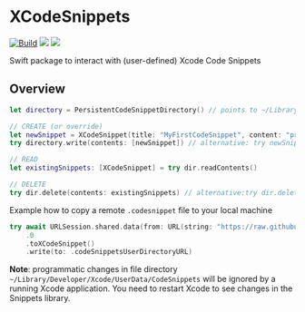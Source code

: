 # XCodeSnippets

[![Build](https://github.com/MarcoEidinger/XCodeSnippets/actions/workflows/swift.yml/badge.svg)](https://github.com/MarcoEidinger/XCodeSnippets/actions/workflows/swift.yml)
[![](https://img.shields.io/endpoint?url=https%3A%2F%2Fswiftpackageindex.com%2Fapi%2Fpackages%2FMarcoEidinger%2FXCodeSnippets%2Fbadge%3Ftype%3Dswift-versions)](https://swiftpackageindex.com/MarcoEidinger/XCodeSnippets)
[![](https://img.shields.io/badge/Documentation-DocC-blue)](https://swiftpackageindex.com/MarcoEidinger/XCodeSnippets/main/documentation/xcodesnippets)

Swift package to interact with (user-defined) Xcode Code Snippets

## Overview

```swift
let directory = PersistentCodeSnippetDirectory() // points to ~/Library/Developer/Xcode/UserData/CodeSnippets

// CREATE (or override)
let newSnippet = XCodeSnippet(title: "MyFirstCodeSnippet", content: "print(\"Hello World\")")
try directory.write(contents: [newSnippet]) // alternative: try newSnippet.write(to: URL.codeSnippetsUserDirectoryURL)

// READ
let existingSnippets: [XCodeSnippet] = try dir.readContents()

// DELETE
try dir.delete(contents: existingSnippets) // alternative:try dir.delete(contentWithId: newSnippet.id)
```

Example how to copy a remote `.codesnippet` file to your local machine

```swift
try await URLSession.shared.data(from: URL(string: "https://raw.githubusercontent.com/burczyk/XcodeSwiftSnippets/master/swift-forin.codesnippet")!)
    .0
    .toXCodeSnippet()
    .write(to: .codeSnippetsUserDirectoryURL)
```

**Note**: programmatic changes in file directory ` ~/Library/Developer/Xcode/UserData/CodeSnippets` will be ignored by a running Xcode application. You need to restart Xcode to see changes in the Snippets library. 

